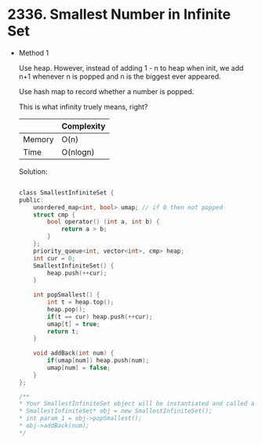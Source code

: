 # 2336. Smallest Number in Infinite Set
- Method 1

    Use heap. However, instead of adding 1 - n to heap when init, we add n+1 whenever n is popped and n is the biggest ever appeared. 

    Use hash map to record whether a number is popped.

    This is what infinity truely means, right?

    | |   Complexity  |
    | ----------- | ----------- | 
    |  Memory     | O(n) | 
    |      Time       |  O(nlogn) | 


    Solution:

    ``` h

    class SmallestInfiniteSet {
    public:
        unordered_map<int, bool> umap; // if 0 then not popped
        struct cmp {
            bool operator() (int a, int b) {
                return a > b;
            }
        };
        priority_queue<int, vector<int>, cmp> heap;
        int cur = 0;
        SmallestInfiniteSet() {
            heap.push(++cur);
        }
        
        int popSmallest() {
            int t = heap.top();
            heap.pop();
            if(t == cur) heap.push(++cur);
            umap[t] = true;
            return t;
        }
        
        void addBack(int num) {
            if(umap[num]) heap.push(num);
            umap[num] = false;    
        }
    };

    /**
    * Your SmallestInfiniteSet object will be instantiated and called as such:
    * SmallestInfiniteSet* obj = new SmallestInfiniteSet();
    * int param_1 = obj->popSmallest();
    * obj->addBack(num);
    */

    ```

<!-- - Method 2

    This is another method.

    | |   Complexity  |
    | ----------- | ----------- | 
    |  Memory     | O(n) | 
    |      Time       |  O(n) | 


    Solution:

    ``` h



    ```

- Additional Knowledge:
       
    Here are some additional knowledge.



<br> -->